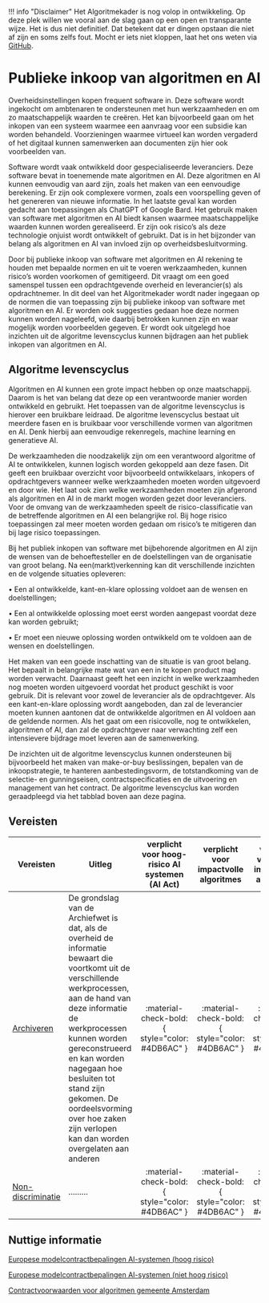 !!! info "Disclaimer"
Het Algoritmekader is nog volop in ontwikkeling. Op deze plek willen we vooral aan de slag gaan op een open en transparante wijze. Het is dus niet definitief. Dat betekent dat er dingen opstaan die niet af zijn en soms zelfs fout. Mocht er iets niet kloppen, laat het ons weten via [GitHub](https://github.com/MinBZK/Algoritmekader).

# Publieke inkoop van algoritmen en AI
Overheidsinstellingen kopen frequent software in. Deze software wordt ingekocht om ambtenaren te ondersteunen met hun werkzaamheden en om zo maatschappelijk waarden te creëren. Het kan bijvoorbeeld gaan om het inkopen van een systeem waarmee een aanvraag voor een subsidie kan worden behandeld. Voorzieningen waarmee virtueel kan worden vergaderd of het digitaal kunnen samenwerken aan documenten zijn hier ook voorbeelden van.  

Software wordt vaak ontwikkeld door gespecialiseerde leveranciers. Deze software bevat in toenemende mate algoritmen en AI. Deze algoritmen en AI kunnen eenvoudig van aard zijn, zoals het maken van een eenvoudige berekening. Er zijn ook complexere vormen, zoals een voorspelling geven of het genereren van nieuwe informatie. In het laatste geval kan worden gedacht aan toepassingen als ChatGPT of Google Bard. Het gebruik maken van software met algoritmen en AI biedt kansen waarmee maatschappelijke waarden kunnen worden gerealiseerd. Er zijn ook risico’s als deze technologie onjuist wordt ontwikkelt of gebruikt. Dat is in het bijzonder van belang als algoritmen en AI van invloed zijn op overheidsbesluitvorming. 

Door bij publieke inkoop van software met algoritmen en AI rekening te houden met bepaalde normen en uit te voeren werkzaamheden, kunnen risico’s worden voorkomen of gemitigeerd. Dit vraagt om een goed samenspel tussen een opdrachtgevende overheid en leverancier(s) als opdrachtnemer. In dit deel van het Algoritmekader wordt nader ingegaan op de normen die van toepassing zijn bij publieke inkoop van software met algoritmen en AI. Er worden ook suggesties gedaan hoe deze normen kunnen worden nageleefd, wie daarbij betrokken kunnen zijn en waar mogelijk worden voorbeelden gegeven. Er wordt ook uitgelegd hoe inzichten uit de algoritme levenscyclus kunnen bijdragen aan het publiek inkopen van algoritmen en AI.
 
## Algoritme levenscyclus
Algoritmen en AI kunnen een grote impact hebben op onze maatschappij. Daarom is het van belang dat deze op een verantwoorde manier worden ontwikkeld en gebruikt. Het toepassen van de algoritme levenscyclus is hierover een bruikbare leidraad. De algoritme levenscyclus bestaat uit meerdere fasen en is bruikbaar voor verschillende vormen van algoritmen en AI. Denk hierbij aan eenvoudige rekenregels, machine learning en generatieve AI. 

De werkzaamheden die noodzakelijk zijn om een verantwoord algoritme of AI te ontwikkelen, kunnen logisch worden gekoppeld aan deze fasen. Dit geeft een bruikbaar overzicht voor bijvoorbeeld ontwikkelaars, inkopers of opdrachtgevers wanneer welke werkzaamheden moeten worden uitgevoerd en door wie. Het laat ook zien welke werkzaamheden moeten zijn afgerond als algoritmen en AI in de markt mogen worden gezet door leveranciers. Voor de omvang van de werkzaamheden speelt de risico-classificatie van de betreffende algoritmen en AI een belangrijke rol. Bij hoge risico toepassingen zal meer moeten worden gedaan om risico’s te mitigeren dan bij lage risico toepassingen. 

Bij het publiek inkopen van software met bijbehorende algoritmen en AI zijn de wensen van de behoeftesteller en de doelstellingen van de organisatie van groot belang. Na een(markt)verkenning kan dit verschillende inzichten en de volgende situaties opleveren: 

•	Een al ontwikkelde, kant-en-klare oplossing voldoet aan de wensen en doelstellingen;

•	Een al ontwikkelde oplossing moet eerst worden aangepast voordat deze kan worden gebruikt;

•	Er moet een nieuwe oplossing worden ontwikkeld om te voldoen aan de wensen en doelstellingen. 

Het maken van een goede inschatting van de situatie is van groot belang. Het bepaalt in belangrijke mate wat van een in te kopen product mag worden verwacht. Daarnaast geeft het een inzicht in welke werkzaamheden nog moeten worden uitgevoerd voordat het product geschikt is voor gebruik. Dit is relevant voor zowel de leverancier als de opdrachtgever. Als een kant-en-klare oplossing wordt aangeboden, dan zal de leverancier moeten kunnen aantonen dat de ontwikkelde algoritmen en AI voldoen aan de geldende normen. Als het gaat om een risicovolle, nog te ontwikkelen, algoritmen of AI, dan zal de opdrachtgever naar verwachting zelf een intensievere bijdrage moet leveren aan de samenwerking.

De inzichten uit de algoritme levenscyclus kunnen ondersteunen bij bijvoorbeeld het maken van make-or-buy beslissingen, bepalen van de inkoopstrategie, te hanteren aanbestedingsvorm, de totstandkoming van de selectie- en gunningseisen, contractspecificaties en de uitvoering en management van het contract. De algoritme levenscyclus kan worden geraadpleegd via het tabblad boven aan deze pagina. 
 
## Vereisten

| **Vereisten**                                                                      | **Uitleg**                                                                                                                                                                                                                                                                                                                                                        | **verplicht voor hoog-risico AI systemen (AI Act)** |    **verplicht voor impactvolle algoritmes**    | **verplicht voor niet-impactvolle algoritmes**  |
|------------------------------------------------------------------------------------|-------------------------------------------------------------------------------------------------------------------------------------------------------------------------------------------------------------------------------------------------------------------------------------------------------------------------------------------------------------------|:---------------------------------------------------:|:-----------------------------------------------:|:-----------------------------------------------:|
| [Archiveren](../../vereisten/governance/Archiveren.md )                            | De grondslag van de Archiefwet is dat, als de overheid de informatie bewaart die voortkomt uit de verschillende werkprocessen, aan de hand van deze informatie de werkprocessen kunnen worden gereconstrueerd en kan worden nagegaan hoe besluiten tot stand zijn gekomen. De oordeelsvorming over hoe zaken zijn verlopen kan dan worden overgelaten aan anderen |   :material-check-bold:{ style="color: #4DB6AC" }   | :material-check-bold:{ style="color: #4DB6AC" } | :material-check-bold:{ style="color: #4DB6AC" } |
| [Non-discriminatie](../../vereisten/fundamentele%20rechten/Non%20discriminatie.md) | .........                                                                                                                                                                                                                                                                                                                                                         |   :material-check-bold:{ style="color: #4DB6AC" }   | :material-check-bold:{ style="color: #4DB6AC" } | :material-check-bold:{ style="color: #4DB6AC" } |

## Nuttige informatie
[Europese modelcontractbepalingen AI-systemen (hoog risico)](https://public-buyers-community.ec.europa.eu/sites/default/files/2023-10/AI_Procurement_Clauses_template_High_Risk%20NL.pdf)

[Europese modelcontractbepalingen AI-systemen (niet hoog risico)](https://public-buyers-community.ec.europa.eu/sites/default/files/2023-10/AI_Procurement_Clauses_Template_NON_HIGH_RISK_NL.pdf)

[Contractvoorwaarden voor algoritmen gemeente Amsterdam](https://www.amsterdam.nl/innovatie/digitalisering-technologie/algoritmen-ai/contractvoorwaarden-algoritmen/)











